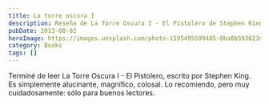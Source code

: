 ```yaml
---
title: La torre oscura I
description: Reseña de La Torre Oscura I - El Pistolero de Stephen King. Una obra alucinante y colosal, recomendada para lectores exigentes.
pubDate: 2013-08-02
heroImage: https://images.unsplash.com/photo-1595495599485-0ba0b593623d?ixlib=rb-4.1.0&q=85&fm=jpg&crop=entropy&cs=srgb
category: Books
tags: []
---
```

Terminé de leer La Torre Oscura I - El Pistolero, escrito por Stephen King. Es simplemente alucinante, magnífico, colosal. Lo recomiendo, pero muy cuidadosamente: sólo para buenos lectores.